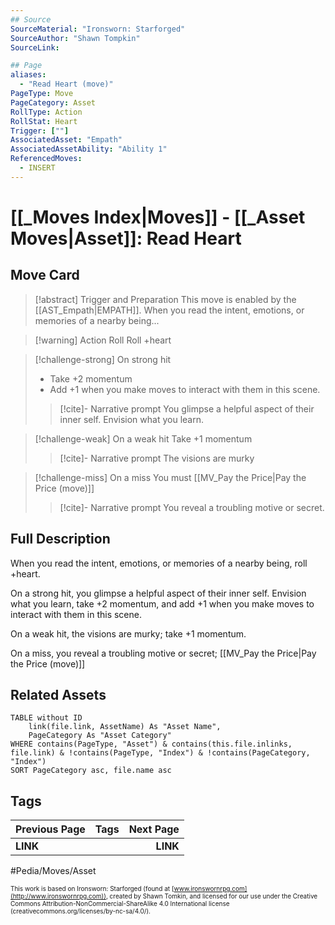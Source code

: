 ```yaml
---
## Source
SourceMaterial: "Ironsworn: Starforged"
SourceAuthor: "Shawn Tompkin"
SourceLink: 

## Page
aliases:
  - "Read Heart (move)"
PageType: Move
PageCategory: Asset
RollType: Action
RollStat: Heart
Trigger: [""]
AssociatedAsset: "Empath"
AssociatedAssetAbility: "Ability 1"
ReferencedMoves: 
  - INSERT
---
```

# [[_Moves Index|Moves]] - [[_Asset Moves|Asset]]: Read Heart

## Move Card
>[!abstract]  Trigger and Preparation
>This move is enabled by the [[AST_Empath|EMPATH]].
>When you read the intent, emotions, or memories of a nearby being...

> [!warning] Action Roll
> Roll +heart

> [!challenge-strong] On strong hit
>  - Take +2 momentum
>  - Add +1 when you make moves to interact with them in this scene.
>  
> > [!cite]- Narrative prompt
> > You glimpse a helpful aspect of their inner self. Envision what you learn.

> [!challenge-weak] On a weak hit
> Take +1 momentum
> 
> > [!cite]- Narrative prompt 
> > The visions are murky

> [!challenge-miss] On a miss
> You must [[MV_Pay the Price|Pay the Price (move)]]
> 
> > [!cite]- Narrative prompt
> > You reveal a troubling motive or secret.

## Full Description
When you read the intent, emotions, or memories of a nearby being, roll +heart. 

On a strong hit, you glimpse a helpful aspect of their inner self. Envision what you learn, take +2 momentum, and add +1 when you make moves to interact with them in this scene. 

On a weak hit, the visions are murky; take +1 momentum. 

On a miss, you reveal a troubling motive or secret; [[MV_Pay the Price|Pay the Price (move)]]

## Related Assets
```dataview
TABLE without ID
	link(file.link, AssetName) As "Asset Name",
	PageCategory As "Asset Category"
WHERE contains(PageType, "Asset") & contains(this.file.inlinks, file.link) & !contains(PageType, "Index") & !contains(PageCategory, "Index")
SORT PageCategory asc, file.name asc
```

## Tags
| Previous Page | Tags | Next Page |
|:--- |:---:| ---:|
| **LINK** |  | **LINK** |

#Pedia/Moves/Asset 

<font size=-2>This work is based on Ironsworn: Starforged (found at [www.ironswornrpg.com](http://www.ironswornrpg.com)), created by Shawn Tomkin, and licensed for our use under the Creative Commons Attribution-NonCommercial-ShareAlike 4.0 International license  (creativecommons.org/licenses/by-nc-sa/4.0/).</font>

